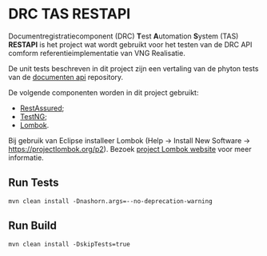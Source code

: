# DRC TAS RESTAPI

Documentregistratiecomponent (DRC) **T**est **A**utomation **S**ystem (TAS) **RESTAPI** is het project wat wordt gebruikt voor het testen van de DRC API comform referentieimplementatie van VNG Realisatie. 

De unit tests beschreven in dit project zijn een vertaling van de phyton tests van de [documenten api](https://github.com/VNG-Realisatie/documenten-api/tree/stable/1.0.x/src/drc/api/tests) repository.

De volgende componenten worden in dit project gebruikt:

* [RestAssured](https://rest-assured.io); 
* [TestNG](https://testng.org);
* [Lombok](https://projectlombok.org).

Bij gebruik van Eclipse installeer Lombok (Help -> Install New Software -> https://projectlombok.org/p2). Bezoek [project Lombok website](https://projectlombok.org/setup/eclipse) voor meer informatie.

## Run Tests

```
mvn clean install -Dnashorn.args=--no-deprecation-warning
```

## Run Build

```
mvn clean install -DskipTests=true
```